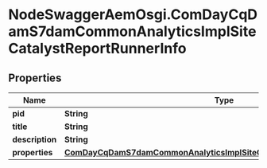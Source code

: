# NodeSwaggerAemOsgi.ComDayCqDamS7damCommonAnalyticsImplSiteCatalystReportRunnerInfo

## Properties

Name | Type | Description | Notes
------------ | ------------- | ------------- | -------------
**pid** | **String** |  | [optional] 
**title** | **String** |  | [optional] 
**description** | **String** |  | [optional] 
**properties** | [**ComDayCqDamS7damCommonAnalyticsImplSiteCatalystReportRunnerProperties**](ComDayCqDamS7damCommonAnalyticsImplSiteCatalystReportRunnerProperties.md) |  | [optional] 


